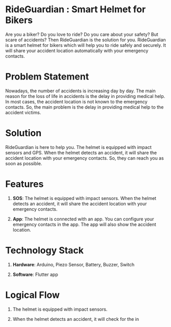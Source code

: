 # RideGuardian : Smart Helmet for Bikers

Are you a biker? Do you love to ride? Do you care about your safety? But scare of accidents? Then RideGuardian is the solution for you. RideGuardian is a smart helmet for bikers which will help you to ride safely and securely. It will share your accident location automatically with your emergency contacts.

# Problem Statement

Nowadays, the number of accidents is increasing day by day. The main reason for the loss of life in accidents is the delay in providing medical help. In most cases, the accident location is not known to the emergency contacts. So, the main problem is the delay in providing medical help to the accident victims.

# Solution

RideGuardian is here to help you. The helmet is equipped with impact sensors and GPS. When the helmet detects an accident, it will share the accident location with your emergency contacts. So, they can reach you as soon as possible.

# Features

1. **SOS**: The helmet is equipped with impact sensors. When the helmet detects an accident, it will share the accident location with your emergency contacts.

2. **App**: The helmet is connected with an app. You can configure your emergency contacts in the app. The app will also show the accident location.


# Technology Stack

1. **Hardware**: Arduino, Piezo Sensor, Battery, Buzzer, Switch

2. **Software**: Flutter app


# Logical Flow

1. The helmet is equipped with impact sensors.

2. When the helmet detects an accident, it will check for the in

